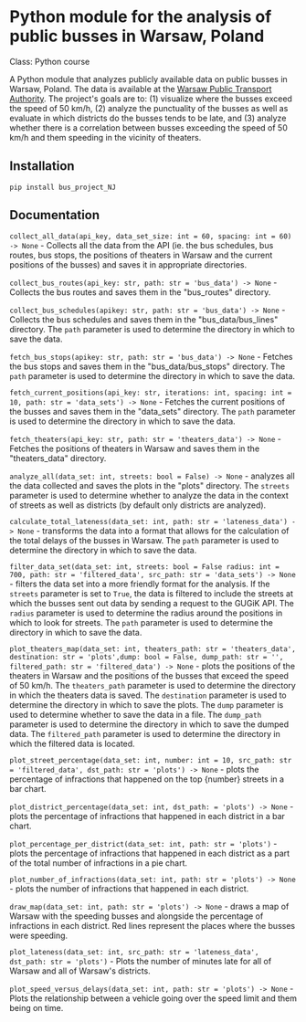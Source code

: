 # Python module for the analysis of public busses in Warsaw, Poland
Class: Python course

A Python module that analyzes publicly available data on public busses in Warsaw, Poland. The data is available at the [Warsaw Public Transport Authority](https://api.um.warszawa.pl/). The project's goals are to: (1) visualize where the busses exceed the speed of 50 km/h, (2) analyze the punctuality of the busses as well as evaluate in which districts do the busses tends to be late, and (3) analyze whether there is a correlation between busses exceeding the speed of 50 km/h and them speeding in the vicinity of theaters.

## Installation

`pip install bus_project_NJ`

## Documentation

`collect_all_data(api_key, data_set_size: int = 60, spacing: int = 60) -> None` - Collects all the data from the API (ie. the bus schedules, bus routes, bus stops, the positions of theaters in Warsaw and the current positions of the busses) and saves it in appropriate directories. 

`collect_bus_routes(api_key: str, path: str = 'bus_data') -> None` - Collects the bus routes and saves them in the "bus_routes" directory.

`collect_bus_schedules(apikey: str, path: str = 'bus_data') -> None` - Collects the bus schedules and saves them in the "bus_data/bus_lines" directory. The `path` parameter is used to determine the directory in which to save the data.

`fetch_bus_stops(apikey: str, path: str = 'bus_data') -> None` - Fetches the bus stops and saves them in the "bus_data/bus_stops" directory. The `path` parameter is used to determine the directory in which to save the data.

`fetch_current_positions(api_key: str, iterations: int, spacing: int = 10, path: str = 'data_sets') -> None` - Fetches the current positions of the busses and saves them in the "data_sets" directory. The `path` parameter is used to determine the directory in which to save the data.

`fetch_theaters(api_key: str, path: str = 'theaters_data') -> None` - Fetches the positions of theaters in Warsaw and saves them in the "theaters_data" directory.

`analyze_all(data_set: int, streets: bool = False) -> None` - analyzes all the data collected and saves the plots in the "plots" directory. The `streets` parameter is used to determine whether to analyze the data in the context of streets as well as districts (by default only districts are analyzed).

`calculate_total_lateness(data_set: int, path: str = 'lateness_data') -> None` - transforms the data into a format that allows for the calculation of the total delays of the busses in Warsaw. The `path` parameter is used to determine the directory in which to save the data.

`filter_data_set(data_set: int, streets: bool = False radius: int = 700, path: str = 'filtered_data', src_path: str = 'data_sets') -> None` - filters the data set into a more friendly format for the analysis. If the `streets` parameter is set to `True`, the data is filtered to include the streets at which the busses sent out data by sending a request to the GUGiK API. The `radius` parameter is used to determine the radius around the positions in which to look for streets. The `path` parameter is used to determine the directory in which to save the data.

`plot_theaters_map(data_set: int, theaters_path: str = 'theaters_data', destination: str = 'plots',dump: bool = False, dump_path: str = '', filtered_path: str = 'filtered_data') -> None` - plots the positions of the theaters in Warsaw and the positions of the busses that exceed the speed of 50 km/h. The `theaters_path` parameter is used to determine the directory in which the theaters data is saved. The `destination` parameter is used to determine the directory in which to save the plots. The `dump` parameter is used to determine whether to save the data in a file. The `dump_path` parameter is used to determine the directory in which to save the dumped data. The `filtered_path` parameter is used to determine the directory in which the filtered data is located.

`plot_street_percentage(data_set: int, number: int = 10, src_path: str = 'filtered_data', dst_path: str = 'plots') -> None` - plots the percentage of infractions that happened on the top {number} streets in a bar chart.

`plot_district_percentage(data_set: int, dst_path: = 'plots') -> None` - plots the percentage of infractions that happened in each district in a bar chart.
 
`plot_percentage_per_district(data_set: int, path: str = 'plots')` - plots the percentage of infractions that happened in each district as a part of the total number of infractions in a pie chart.
  
`plot_number_of_infractions(data_set: int, path: str = 'plots') -> None` - plots the number of infractions that happened in each district.

`draw_map(data_set: int, path: str = 'plots') -> None` - draws a map of Warsaw with the speeding busses and alongside the percentage of infractions in each district. Red lines represent the places where the busses were speeding.

`plot_lateness(data_set: int, src_path: str = 'lateness_data', dst_path: str = 'plots')` - Plots the number of minutes late for all of Warsaw and all of Warsaw's districts.

`plot_speed_versus_delays(data_set: int, path: str = 'plots') -> None` - Plots the relationship between a vehicle going over the speed limit and 
them being on time. 
